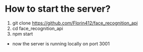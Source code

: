 # How to start the server?

1. git clone https://github.com/Florin412/face_recognition_api
2. cd face_recognition_api
3. npm start

- now the server is running locally on port 3001
